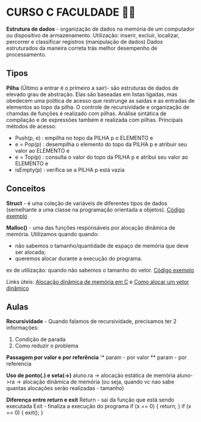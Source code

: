 # CURSO C FACULDADE 👩‍🎓
**Estrutura de dados** - organização de dados na memória de um computador ou dispositivo de armazenamento. Utilização: inserir, excluir, localizar, percorrer e classificar registros (manipulação de dados)
Dados estruturados da maneira correta trás melhor desempenho de processamento.

## Tipos
**Pilha** (Último a entrar é o primeiro a sair)- são estruturas de dados de elevado grau de abstração. Elas são baseadas em listas ligadas, mas obedecem uma política de acesso que restrunge as saídas e as entradas de elementos ao topo da pilha. O controle de recursividade e organização de chamdas de funções é realizado com pilhas. Análise sintática de compilação e de expressões também é realizada com pilhas.
Principais métodos de acesso:
- Push(p, e) : empilha no topo da PILHA p o ELEMENTO e
- e = Pop(p) : desempilha o elemento do topo da PILHA p e atribuir seu valor ao ELEMENTO e
- e = Top(p) : consulta o valor do topo da PILHA p e atribui seu valor ao ELEMENTO e
- isEmpty(p) : verifica se a PILHA p está vazia

## Conceitos
**Struct** - é uma coleção de variáveis de diferentes tipos de dados (semelhante a uma classe na programação orientada a objetos).
[Código exemplo](/conceitos/struct.c)

**Malloc()** - uma das funções responsáveis por alocação dinâmica de memória. 
Utilizamos quando quando:
 - não sabemos o tamanho/quantidade de espaço de memória que deve ser alocada;
 - queremos alocar durante a execução do programa.

ex de utilização: quando não sabemos o tamanho do vetor. [Código exemplo](/conceitos/malloc.c)

Links úteis: 
[Alocação dinâmica de memória em C](https://www.programiz.com/c-programming/c-dynamic-memory-allocation) e
[Como alocar um vetor dinâmico](https://wagnergaspar.com/como-alocar-um-vetor-dinamico-na-linguagem-c/)

## Aulas

**Recursividade** - Quando falamos de recursividade, precisamos ter 2 informações:
1) Condição de parada
2) Como reduzir o problema

**Passagem por valor e por referência**
'* param - por valor
** param - por referencia

**Uso de ponto(.) e seta(->)**
aluno.ra -> alocação estática de memória
aluno->ra -> alocação dinâmica de memória (ou seja, quando vc nao sabe quantas alocações serão realizadas - tamanho)

**Diferença entre return e exit**
Return - sai da função que está sendo executada
Exit - finaliza a execução do programa
if (x == 0)
{
    return;
}
if (x == 0)
{
    exit();
}

